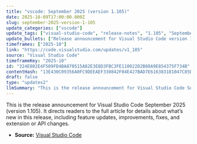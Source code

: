 ```yaml
---
title: "vscode: September 2025 (version 1.105)"
date: 2025-10-09T17:00:00.000Z
slug: september-2025-version-1-105
update_categories: ["vscode"]
update_tags: ["visual-studio-code", "release-notes", "1.105", "September-2025", "updates"]
update_bullets: ["Release announcement for Visual Studio Code version 1.105 (September 2025).", "Overview points to new features, editor and performance improvements, bug fixes, and extension/API updates.", "Article contains detailed change lists, migration notes, and usage tips for the update.", "Read the full article on the Visual Studio Code website for complete details and download/update instructions."]
timeframes: ["2025-10"]
link: "https://code.visualstudio.com/updates/v1_105"
source: "Visual Studio Code"
timeframeKey: "2025-10"
id: "324E802E4F509FD4BA870515A82E3E8D3FBC3FE110022D2B88A9E854375F734B"
contentHash: "13E430C09356A0FC9DEEAEF330842F04E427BAD7E616383181047C85D682B972"
draft: false
type: "updates2"
llmSummary: "This is the release announcement for Visual Studio Code September 2025 (version 1.105). It directs readers to the full article for details about what’s new in this release, including feature updates, improvements, fixes, and extension or API changes."
---
```


This is the release announcement for Visual Studio Code September 2025 (version 1.105). It directs readers to the full article for details about what’s new in this release, including feature updates, improvements, fixes, and extension or API changes.

- **Source:** [Visual Studio Code](https://code.visualstudio.com/updates/v1_105)
